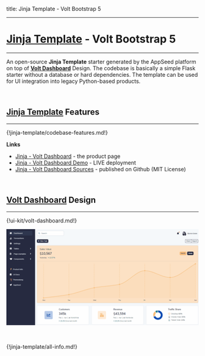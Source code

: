 title: Jinja Template - Volt Bootstrap 5

---

# [Jinja Template](https://appseed.us/jinja-template) - Volt Bootstrap 5
---

An open-source **Jinja Template** starter generated by the AppSeed platform on top of **[Volt Dashboard](/bootstrap-template/volt-dashboard/)** Design. The codebase is basically a simple Flask starter without a database or hard dependencies. The template can be used for UI integration into legacy Python-based products. 

<br />

## [Jinja Template](https://appseed.us/jinja-template) Features
---

{!jinja-template/codebase-features.md!}

**Links**

- [Jinja - Volt Dashboard](https://appseed.us/jinja-template/jinja-template-volt-dashboard) - the product page
- [Jinja - Volt Dashboard Demo](https://jinja-template-volt-dashboard.appseed.us/) - LIVE deployment
- [Jinja - Volt Dashboard Sources](https://github.com/app-generator/jinja-template-volt-dashboard) - published on Github (MIT License)

<br />

## [Volt Dashboard](/bootstrap-template/volt-dashboard/) Design
---

{!ui-kit/volt-dashboard.md!}

![Jinja Template - Volt Dashboard, an open-source Jinja seed project coded by AppSeed.](https://raw.githubusercontent.com/app-generator/jinja-template-volt-dashboard/master/media/jinja-template-volt-dashboard-intro.gif)

<br />

{!jinja-template/all-info.md!}
